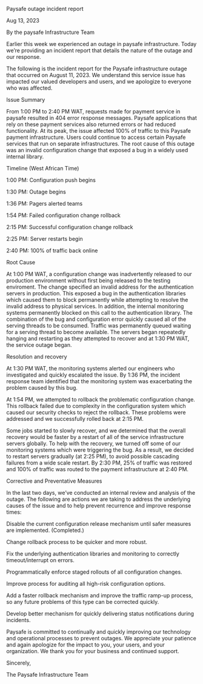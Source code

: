 Paysafe outage incident report




Aug 13, 2023

By the paysafe Infrastructure Team

Earlier this week we experienced an outage in paysafe infrastructure. Today we’re providing an incident report that details the nature of the outage and our response.

The following is the incident report for the Paysafe infrastructure outage that occurred on August 11, 2023. We understand this service  issue has impacted our valued developers and users, and we apologize to everyone who was affected.

Issue Summary

From 1:00 PM to 2:40 PM WAT, requests made for payment service in paysafe resulted in 404 error response messages. Paysafe applications that rely on these payment services also returned errors or had reduced functionality. At its peak, the issue affected 100% of traffic to this Paysafe payment infrastructure. Users could continue to access certain Paysafe services that run on separate infrastructures. The root cause of this outage was an invalid configuration change that exposed a bug in a widely used internal library.

Timeline (West African Time)

1:00 PM: Configuration push begins

1:30 PM: Outage begins

1:36 PM: Pagers alerted teams

1:54 PM: Failed configuration change rollback

2:15 PM: Successful configuration change rollback

2:25 PM: Server restarts begin

2:40 PM: 100% of traffic back online

Root Cause

At 1:00 PM WAT, a configuration change was inadvertently released to our production environment without first being released to the testing enviroment. The change specified an invalid address for the authentication servers in production. This exposed a bug in the authentication libraries which caused them to block permanently while attempting to resolve the invalid address to physical services. In addition, the internal monitoring systems permanently blocked on this call to the authentication library. The combination of the bug and configuration error quickly caused all of the serving threads to be consumed. Traffic was permanently queued waiting for a serving thread to become available. The servers began repeatedly hanging and restarting as they attempted to recover and at 1:30 PM WAT, the service outage began.

Resolution and recovery

At 1:30 PM WAT, the monitoring systems alerted our engineers who investigated and quickly escalated the issue. By 1:36 PM, the incident response team identified that the monitoring system was exacerbating the problem caused by this bug.

At 1:54 PM, we attempted to rollback the problematic configuration change. This rollback failed due to complexity in the configuration system which caused our security checks to reject the rollback. These problems were addressed and we successfully rolled back at 2:15 PM.

Some jobs started to slowly recover, and we determined that the overall recovery would be faster by a restart of all of the service infrastructure servers globally. To help with the recovery, we turned off some of our monitoring systems which were triggering the bug. As a result, we decided to restart servers gradually (at 2:25 PM), to avoid possible cascading failures from a wide scale restart. By 2:30 PM, 25% of traffic was restored and 100% of traffic was routed to the payment infrastructure at 2:40 PM.

Corrective and Preventative Measures

In the last two days, we’ve conducted an internal review and analysis of the outage. The following are actions we are taking to address the underlying causes of the issue and to help prevent recurrence and improve response times:

Disable the current configuration release mechanism until safer measures are implemented. (Completed.)

Change rollback process to be quicker and more robust.

Fix the underlying authentication libraries and monitoring to correctly timeout/interrupt on errors.

Programmatically enforce staged rollouts of all configuration changes.

Improve process for auditing all high-risk configuration options.

Add a faster rollback mechanism and improve the traffic ramp-up process, so any future problems of this type can be corrected quickly.

Develop better mechanism for quickly delivering status notifications during incidents.

Paysafe is committed to continually and quickly improving our technology and operational processes to prevent outages. We appreciate your patience and again apologize for the impact to you, your users, and your organization. We thank you for your business and continued support.

Sincerely,

The Paysafe Infrastructure Team
